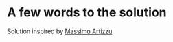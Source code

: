 # A few words to the solution

Solution inspired by [Massimo Artizzu](https://dev.to/maxart2501/comment/ik6l)

